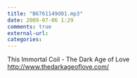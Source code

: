 ```yaml
---
title: "B6761149d01.mp3"
date: 2009-07-06 1:29
comments: true
external-url:
categories:
---
```

This Immortal Coil - The Dark Age of Love http://www.thedarkageoflove.com/
